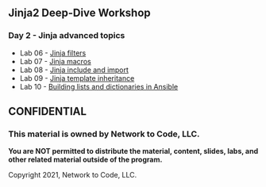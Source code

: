 ## Jinja2 Deep-Dive Workshop

### Day 2 - Jinja advanced topics

- Lab 06 - [Jinja filters](lab_guides/lab06_jinja_filters.md)
- Lab 07 - [Jinja macros](lab_guides/lab07_jinja_macros.md)
- Lab 08 - [Jinja include and import](lab_guides/lab08_include_import.md)
- Lab 09 - [Jinja template inheritance](lab_guides/lab09_template_inheritance.md)
- Lab 10 - [Building lists and dictionaries in Ansible](lab_guides/lab10_building_lists_and_dicts.md)

## CONFIDENTIAL

### This material is owned by Network to Code, LLC.

**You are NOT permitted to distribute the material, content, slides, labs, and other related material outside of the program.**

Copyright 2021, Network to Code, LLC.
